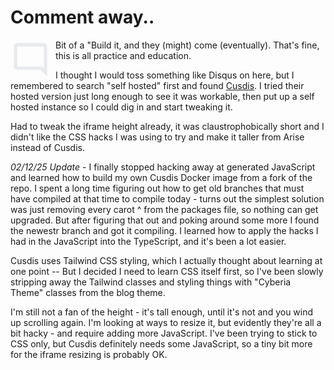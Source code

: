 <!-- BEGIN ARISE ------------------------------
Title:: "We Have Comments"

Author:: "Ben Robeson"
Description:: "Blog improvements - Adding self hosted comments."
Language:: "en"
Thumbnail:: "comments.svg"
Published Date:: "2025-01-17"
Modified Date:: "2025-02-16"

content_header:: "true"
rss_hide:: "false"
comments:: "true"
---- END ARISE \\ DO NOT MODIFY THIS LINE ---->

# Comment away.. 
<div class="article_pic" style="float:left;margin-right:8px;"><svg xmlns="http://www.w3.org/2000/svg" width="64px" viewBox="0 -960 960 960" fill="#e8eaed"><path d="M880-80 720-240H160q-33 0-56.5-23.5T80-320v-480q0-33 23.5-56.5T160-880h640q33 0 56.5 23.5T880-800v720ZM160-320h594l46 45v-525H160v480Zm0 0v-480 480Z"/></svg></div>
Bit of a "Build it, and they (might) come (eventually). That's fine, this is all practice and education.
<p/>

I thought I would toss something like Disqus on here, but I remembered to search "self hosted" first and found [Cusdis](https://github.com/djyde/cusdis). I tried their hosted version just long enough to see it was workable, then put up a self hosted instance so I could dig in and start tweaking it. 

Had to tweak the iframe height already, it was claustrophobically short and I didn't like the CSS hacks I was using to try and make it taller from Arise instead of Cusdis. 


*02/12/25 Update* - I finally stopped hacking away at generated JavaScript and learned how to build my own Cusdis Docker image from a fork of the repo. I spent a long time figuring out how to get old branches that must have compiled at that time to compile today - turns out the simplest solution was just removing every carot ^ from the packages file, so nothing can get upgraded. But after figuring that out and poking around some more I found the newestr branch and got it compiling. I learned how to apply the hacks I had in the JavaScript into the TypeScript, and it's been a lot easier. 

Cusdis uses Tailwind CSS styling, which I actually thought about learning at one point -- But I decided I need to learn CSS itself first, so I've been slowly stripping away the Tailwind classes and styling things with "Cyberia Theme" classes from the blog theme. 

I'm still not a fan of the height - it's tall enough, until it's not and you wind up scrolling again. I'm looking at ways to resize it, but evidently they're all a bit hacky - and require adding more JavaScript. I've been trying to stick to CSS only, but Cusdis definitely needs some JavaScript, so a tiny bit more for the iframe resizing is probably OK. 